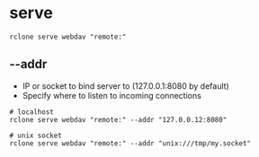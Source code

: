 # serve

```shell
rclone serve webdav "remote:"
```

## --addr

- IP or socket to bind server to (127.0.0.1:8080 by default)
- Specify where to listen to incoming connections

```shell
# localhost
rclone serve webdav "remote:" --addr "127.0.0.12:8080"

# unix socket
rclone serve webdav "remote:" --addr "unix:///tmp/my.socket"
```
